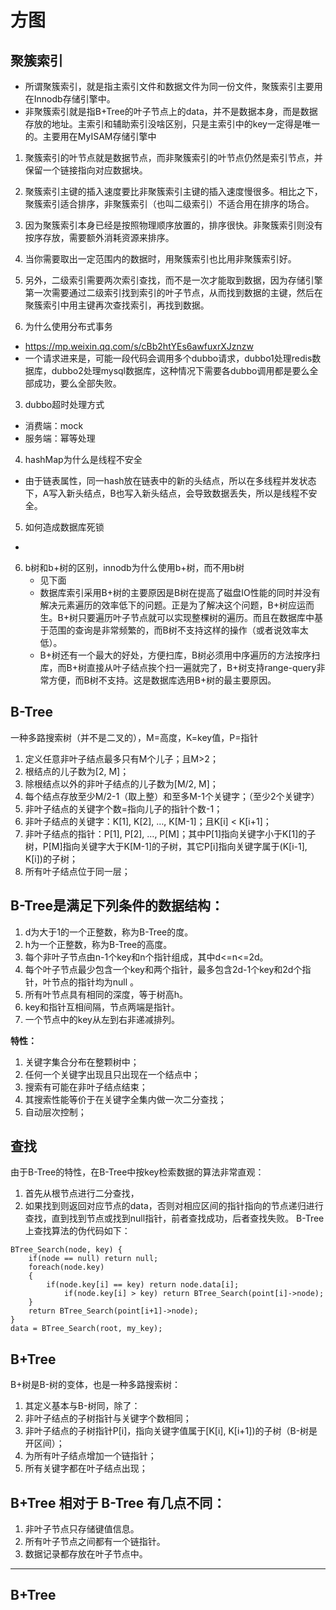 # 方图

## 聚簇索引
   + 所谓聚簇索引，就是指主索引文件和数据文件为同一份文件，聚簇索引主要用在Innodb存储引擎中。
   + 非聚簇索引就是指B+Tree的叶子节点上的data，并不是数据本身，而是数据存放的地址。主索引和辅助索引没啥区别，只是主索引中的key一定得是唯一的。主要用在MyISAM存储引擎中

1. 聚簇索引的叶节点就是数据节点，而非聚簇索引的叶节点仍然是索引节点，并保留一个链接指向对应数据块。
2. 聚簇索引主键的插入速度要比非聚簇索引主键的插入速度慢很多。相比之下，聚簇索引适合排序，非聚簇索引（也叫二级索引）不适合用在排序的场合。
3. 因为聚簇索引本身已经是按照物理顺序放置的，排序很快。非聚簇索引则没有按序存放，需要额外消耗资源来排序。
4. 当你需要取出一定范围内的数据时，用聚簇索引也比用非聚簇索引好。
5. 另外，二级索引需要两次索引查找，而不是一次才能取到数据，因为存储引擎第一次需要通过二级索引找到索引的叶子节点，从而找到数据的主键，然后在聚簇索引中用主键再次查找索引，再找到数据。




2. 为什么使用分布式事务
  + https://mp.weixin.qq.com/s/cBb2htYEs6awfuxrXJznzw
  + 一个请求进来是，可能一段代码会调用多个dubbo请求，dubbo1处理redis数据库，dubbo2处理mysql数据库，这种情况下需要各dubbo调用都是要么全部成功，要么全部失败。
3. dubbo超时处理方式
  + 消费端：mock
  + 服务端：幂等处理
4. hashMap为什么是线程不安全
  + 由于链表属性，同一hash放在链表中的新的头结点，所以在多线程并发状态下，A写入新头结点，B也写入新头结点，会导致数据丢失，所以是线程不安全。
5. 如何造成数据库死锁
  + 
6. b树和b+树的区别，innodb为什么使用b+树，而不用b树
   + 见下面
   + 数据库索引采用B+树的主要原因是B树在提高了磁盘IO性能的同时并没有解决元素遍历的效率低下的问题。正是为了解决这个问题，B+树应运而生。B+树只要遍历叶子节点就可以实现整棵树的遍历。而且在数据库中基于范围的查询是非常频繁的，而B树不支持这样的操作（或者说效率太低）。
   + B+树还有一个最大的好处，方便扫库，B树必须用中序遍历的方法按序扫库，而B+树直接从叶子结点挨个扫一遍就完了，B+树支持range-query非常方便，而B树不支持。这是数据库选用B+树的最主要原因。 
    


## B-Tree
一种多路搜索树（并不是二叉的），M=高度，K=key值，P=指针
1. 定义任意非叶子结点最多只有M个儿子；且M>2；
2. 根结点的儿子数为[2, M]；
3. 除根结点以外的非叶子结点的儿子数为[M/2, M]；
4. 每个结点存放至少M/2-1（取上整）和至多M-1个关键字；（至少2个关键字）
5. 非叶子结点的关键字个数=指向儿子的指针个数-1；
6. 非叶子结点的关键字：K[1], K[2], …, K[M-1]；且K[i] < K[i+1]；
7. 非叶子结点的指针：P[1], P[2], …, P[M]；其中P[1]指向关键字小于K[1]的子树，P[M]指向关键字大于K[M-1]的子树，其它P[i]指向关键字属于(K[i-1], K[i])的子树；
8. 所有叶子结点位于同一层；

## B-Tree是满足下列条件的数据结构：
1. d为大于1的一个正整数，称为B-Tree的度。
2. h为一个正整数，称为B-Tree的高度。
3. 每个非叶子节点由n-1个key和n个指针组成，其中d<=n<=2d。
4. 每个叶子节点最少包含一个key和两个指针，最多包含2d-1个key和2d个指针，叶节点的指针均为null 。
5. 所有叶节点具有相同的深度，等于树高h。
6. key和指针互相间隔，节点两端是指针。
7. 一个节点中的key从左到右非递减排列。

**特性：**
1. 关键字集合分布在整颗树中；
2. 任何一个关键字出现且只出现在一个结点中；
3. 搜索有可能在非叶子结点结束；
4. 其搜索性能等价于在关键字全集内做一次二分查找；
5. 自动层次控制；

## 查找
由于B-Tree的特性，在B-Tree中按key检索数据的算法非常直观：
1. 首先从根节点进行二分查找，
2. 如果找到则返回对应节点的data，否则对相应区间的指针指向的节点递归进行查找，直到找到节点或找到null指针，前者查找成功，后者查找失败。
B-Tree上查找算法的伪代码如下：
```
BTree_Search(node, key) {
    if(node == null) return null;
    foreach(node.key)
    {
        if(node.key[i] == key) return node.data[i];
            if(node.key[i] > key) return BTree_Search(point[i]->node);
    }
    return BTree_Search(point[i+1]->node);
}
data = BTree_Search(root, my_key);
```


## B+Tree
B+树是B-树的变体，也是一种多路搜索树：  
1. 其定义基本与B-树同，除了：
2. 非叶子结点的子树指针与关键字个数相同；
3. 非叶子结点的子树指针P[i]，指向关键字值属于[K[i], K[i+1])的子树（B-树是开区间）；
4. 为所有叶子结点增加一个链指针；
5. 所有关键字都在叶子结点出现；


## B+Tree 相对于 B-Tree 有几点不同：
1. 非叶子节点只存储键值信息。
2. 所有叶子节点之间都有一个链指针。
3. 数据记录都存放在叶子节点中。
----

## B+Tree
